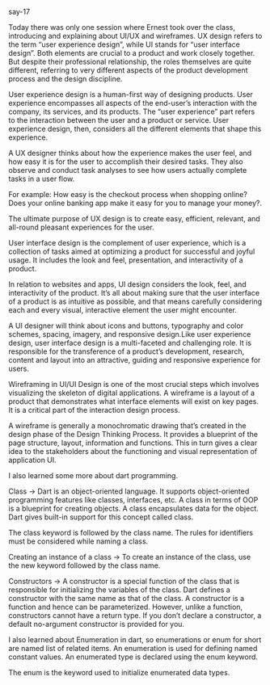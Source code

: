 say-17

Today there was only one session where Ernest took over the class, introducing and explaining about UI/UX and wireframes. UX design refers to the term “user experience design”, while UI stands for “user interface design”. Both elements are crucial to a product and work closely together. But despite their professional relationship, the roles themselves are quite different, referring to very different aspects of the product development process and the design discipline.

User experience design is a human-first way of designing products. User experience encompasses all aspects of the end-user’s interaction with the company, its services, and its products. The “user experience” part refers to the interaction between the user and a product or service. User experience design, then, considers all the different elements that shape this experience.

A UX designer thinks about how the experience makes the user feel, and how easy it is for the user to accomplish their desired tasks. They also observe and conduct task analyses to see how users actually complete tasks in a user flow.

For example: How easy is the checkout process when shopping online? Does your online banking app make it easy for you to manage your money?.

The ultimate purpose of UX design is to create easy, efficient, relevant, and all-round pleasant experiences for the user.

User interface design is the complement of user experience, which is a collection of tasks aimed at optimizing a product for successful and joyful usage. It includes the look and feel, presentation, and interactivity of a product.

In relation to websites and apps, UI design considers the look, feel, and interactivity of the product. It’s all about making sure that the user interface of a product is as intuitive as possible, and that means carefully considering each and every visual, interactive element the user might encounter.

A UI designer will think about icons and buttons, typography and color schemes, spacing, imagery, and responsive design.Like user experience design, user interface design is a multi-faceted and challenging role. It is responsible for the transference of a product’s development, research, content and layout into an attractive, guiding and responsive experience for users.

Wireframing in UI/UI Design is one of the most crucial steps which involves visualizing the skeleton of digital applications. A wireframe is a layout of a product that demonstrates what interface elements will exist on key pages. It is a critical part of the interaction design process.

A wireframe is generally a monochromatic drawing that’s created in the design phase of the Design Thinking Process. It provides a blueprint of the page structure, layout, information and functions. This in turn gives a clear idea to the stakeholders about the functioning and visual representation of application UI.

I also learned some more about dart programming. 

Class → Dart is an object-oriented language. It supports object-oriented programming features like classes, interfaces, etc. A class in terms of OOP is a blueprint for creating objects. A class encapsulates data for the object. Dart gives built-in support for this concept called class.

The class keyword is followed by the class name. The rules for identifiers must be considered while naming a class.


Creating an instance of a class → To create an instance of the class, use the new keyword followed by the class name.

Constructors → A constructor is a special function of the class that is responsible for initializing the variables of the class. Dart defines a constructor with the same name as that of the class. A constructor is a function and hence can be parameterized. However, unlike a function, constructors cannot have a return type. If you don’t declare a constructor, a default no-argument constructor is provided for you.

I also learned about Enumeration in dart, so enumerations or enum for short are named list of related items. An enumeration is used for defining named constant values. An enumerated type is declared using the enum keyword.

The enum is the keyword used to initialize enumerated data types.

	
	
	

